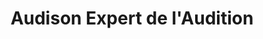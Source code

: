 ---
title: "Audison Expert de l'Audition"
url: /eysines/audison-expert-de-laudition/
shop: Hörgeräte
---